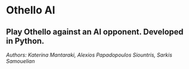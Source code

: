 # Othello AI

## Play Othello against an AI opponent. Developed in Python.

*Authors: Katerina Mantaraki, Alexios Papadopoulos Siountris, Sarkis Samouelian*

